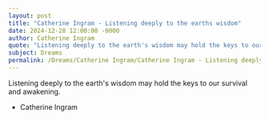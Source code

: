 ```yaml
---
layout: post
title: "Catherine Ingram - Listening deeply to the earths wisdom"
date: 2024-12-28 12:00:00 -0000
author: Catherine Ingram
quote: "Listening deeply to the earth's wisdom may hold the keys to our survival and awakening."
subject: Dreams
permalink: /Dreams/Catherine Ingram/Catherine Ingram - Listening deeply to the earths wisdom
---
```


Listening deeply to the earth's wisdom may hold the keys to our survival and awakening.

- Catherine Ingram
